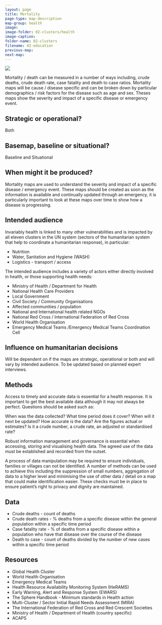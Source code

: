 ```yaml
---
layout: page
title: Mortality
page-type: map-description
map-group: health
image: 
image-folder: 02-clusters/health
image-caption: 
folder-name: 02-clusters
filename: 02-education
previous-map: 
next-map: 
---
```


![](../../.gitbook/assets/health_mortality.jpg)

Mortality / death can be measured in a number of ways including, crude deaths, crude death rate, case fatality and death to case ratios. Mortality maps will be cause / disease specific and can be broken down by particular demographics / risk factors for the disease such as age and sex. Theses maps show the severity and impact of a specific disease or emergency event.

## Strategic or operational? 

Both

## Basemap, baseline or situational? 

Baseline and Situational

## When might it be produced?

Mortality maps are used to understand the severity and impact of a specific disease / emergency event. These maps should be created as soon as the information is available and continually updated through an emergency, it is particularly important to look at these maps over time to show how a disease is progressing.

## Intended audience 

Invariably health is linked to many other vulnerabilities and is impacted by all eleven clusters in the UN system \(sectors of the humanitarian system that help to coordinate a humanitarian response\), in particular:

* Nutrition
* Water, Sanitation and Hygiene \(WASH\)
* Logistics - transport / access

The intended audience includes a variety of actors either directly involved in health, or those supporting health needs:

* Ministry of Health / Department for Health
* National Health Care Providers
* Local Government
* Civil Society / Community Organisations
* Affected communities / population
* National and International health related NGOs
* National Red Cross / International Federation of Red Cross
* World Health Organisation
* Emergency Medical Teams /Emergency Medical Teams Coordination Cell

## Influence on humanitarian decisions 

Will be dependent on if the maps are strategic, operational or both and will vary by intended audience. To be updated based on planned expert interviews.

## Methods

Access to timely and accurate data is essential for a health response. It is important to get the best available data although it may not always be perfect. Questions should be asked such as:

When was the data collected? What time period does it cover? When will it next be updated? How accurate is the data? Are the figures actual or estimates? Is it a crude number, a crude rate, an adjusted or standardised rate?

Robust information management and governance is essential when accessing, storing and visualising health data. The agreed use of the data must be established and recorded from the outset.

A process of data manipulation may be required to ensure individuals, families or villages can not be identified. A number of methods can be used to achieve this including the suppression of small numbers, aggregation of data to a higher level and minimising the use of other data / detail on a map that could make identification easier. These checks must be in place to ensure patient’s right to privacy and dignity are maintained.

## Data

* Crude deaths - count of deaths
* Crude death rates - % deaths from a specific disease within the general population within a specific time period
* Case fatality rate - % of deaths from a specific disease within a population who have that disease over the course of the disease
* Death to case - count of deaths divided by the number of new cases within a specific time period

## Resources

* Global Health Cluster
* World Health Organisation
* Emergency Medical Teams
* Health Resource Availability Monitoring System \(HeRAMS\)
* Early Warning, Alert and Response System \(EWARS\)
* The Sphere Handbook - Minimum standards in Health action
* Multi-Cluster / Sector Initial Rapid Needs Assessment \(MIRA\)
* The International Federation of Red Cross and Red Crescent Societies
* Ministry of Health / Department of Health \(country specific\)
* ACAPS

